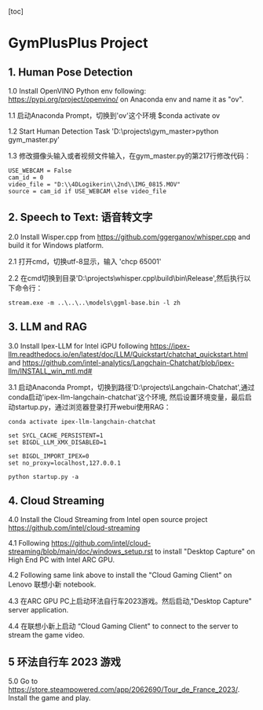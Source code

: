 [toc]

# GymPlusPlus Project

## 1. Human Pose Detection
1.0 Install OpenVINO Python env following: https://pypi.org/project/openvino/ on Anaconda env and name it as "ov".

1.1 启动Anaconda Prompt，切换到'ov'这个环境
 $conda activate ov

1.2 Start Human Detection Task
 'D:\projects\gym_master>python gym_master.py'

1.3 修改摄像头输入或者视频文件输入，在gym_master.py的第217行修改代码：
```
USE_WEBCAM = False
cam_id = 0
video_file = "D:\\4DLogikerin\\2nd\\IMG_0815.MOV"
source = cam_id if USE_WEBCAM else video_file
```

## 2. Speech to Text: 语音转文字

2.0 Install Wisper.cpp from https://github.com/ggerganov/whisper.cpp and build it for Windows platform.

2.1 打开cmd，切换utf-8显示，输入
'chcp 65001'

2.2 在cmd切换到目录'D:\projects\whisper.cpp\build\bin\Release',然后执行以下命令行：
```
stream.exe -m ..\..\..\models\ggml-base.bin -l zh
```

## 3. LLM and RAG

3.0 Install Ipex-LLM for Intel iGPU following https://ipex-llm.readthedocs.io/en/latest/doc/LLM/Quickstart/chatchat_quickstart.html and https://github.com/intel-analytics/Langchain-Chatchat/blob/ipex-llm/INSTALL_win_mtl.md# 

3.1 启动Anaconda Prompt，切换到路径'D:\projects\Langchain-Chatchat',通过conda启动'ipex-llm-langchain-chatchat'这个环境, 然后设置环境变量，最后启动startup.py，通过浏览器登录打开webui使用RAG：

```
conda activate ipex-llm-langchain-chatchat

set SYCL_CACHE_PERSISTENT=1
set BIGDL_LLM_XMX_DISABLED=1

set BIGDL_IMPORT_IPEX=0
set no_proxy=localhost,127.0.0.1

python startup.py -a
```

## 4. Cloud Streaming

4.0 Install the Cloud Streaming from Intel open source project https://github.com/intel/cloud-streaming

4.1 Following https://github.com/intel/cloud-streaming/blob/main/doc/windows_setup.rst to install "Desktop Capture" on High End PC with Intel ARC GPU.

4.2 Following same link above to install the "Cloud Gaming Client" on Lenovo 联想小新 notebook.

4.3 在ARC GPU PC上启动环法自行车2023游戏。然后启动,"Desktop Capture" server application.

4.4 在联想小新上启动 “Cloud Gaming Client" to connect to the server to stream the game video.

## 5 环法自行车 2023 游戏

5.0 Go to https://store.steampowered.com/app/2062690/Tour_de_France_2023/. Install the game and play.


